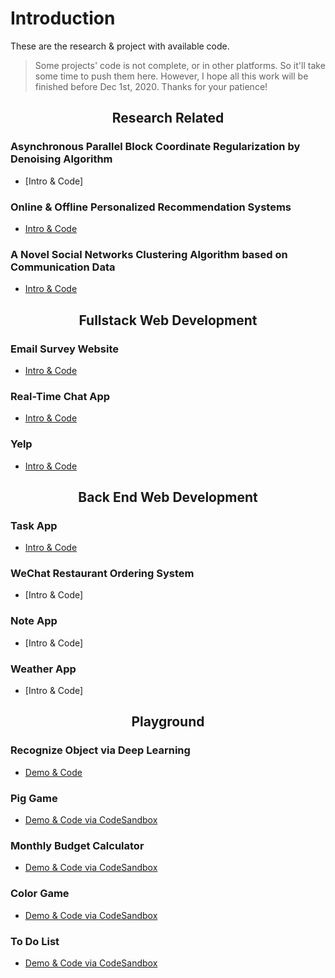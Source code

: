 # Introduction

These are the research & project with available code.

> Some projects' code is not complete, or in other platforms. So it'll take some time to push them here. However, I hope all this work will be finished before Dec 1st, 2020. Thanks for your patience!

<div align="center">
  
## Research Related

</div>

### Asynchronous Parallel Block Coordinate Regularization by Denoising Algorithm
- [Intro & Code]


### Online & Offline Personalized Recommendation Systems
- [Intro & Code](https://github.com/YiranSunn/recSys)


### A Novel Social Networks Clustering Algorithm based on Communication Data
- [Intro & Code](https://github.com/YiranSunn/SocialClustering)


<div align="center">
  
 
 

## Fullstack Web Development

</div>

### Email Survey Website 
- [Intro & Code](https://github.com/YiranSunn/emailFeedback)

### Real-Time Chat App
- [Intro & Code](https://github.com/YiranSunn/realtimeChatApp)

### Yelp
- [Intro & Code](https://github.com/YiranSunn/Yelpwebdev)

<div align="center">
  
  
  

## Back End Web Development

</div>

### Task App
- [Intro & Code](https://github.com/YiranSunn/Task-App)


### WeChat Restaurant Ordering System
- [Intro & Code]


### Note App
- [Intro & Code]

### Weather App
- [Intro & Code]

<div align="center">
  
  
  

## Playground

</div>

### Recognize Object via Deep Learning

- [Demo & Code](https://github.com/YiranSunn/Recognition-Object)


### Pig Game

- [Demo & Code via CodeSandbox](https://codesandbox.io/s/project-pig-game-2ekg7)

### Monthly Budget Calculator

- [Demo & Code via CodeSandbox](https://codesandbox.io/s/project-monthly-budget-calculator-26f32)

### Color Game

- [Demo & Code via CodeSandbox](https://codesandbox.io/s/project-color-game-wesq0)

### To Do List

- [Demo & Code via CodeSandbox](https://codesandbox.io/s/project-to-do-list-r751r)





